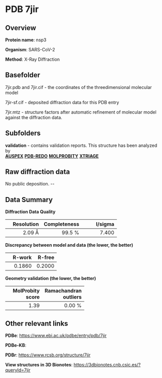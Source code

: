 # PDB 7jir

## Overview

**Protein name**: nsp3

**Organism**: SARS-CoV-2

**Method**: X-Ray Diffraction



## Basefolder

7jir.pdb and 7jir.cif - the coordinates of the threedimensional molecular model

7jir-sf.cif - deposited diffraction data for this PDB entry

7jir.mtz - structure factors after automatic refinement of molecular model against the diffraction data.

## Subfolders





**validation** - contains validation reports. This structure has been analyzed by <br>[**AUSPEX**](https://github.com/thorn-lab/coronavirus_structural_task_force/tree/master/pdb/nsp3/SARS-CoV-2/7jir/validation/auspex) [**PDB-REDO**](https://github.com/thorn-lab/coronavirus_structural_task_force/tree/master/pdb/nsp3/SARS-CoV-2/7jir/validation/pdb-redo) [**MOLPROBITY**](https://github.com/thorn-lab/coronavirus_structural_task_force/tree/master/pdb/nsp3/SARS-CoV-2/7jir/validation/molprobity) [**XTRIAGE**](https://github.com/thorn-lab/coronavirus_structural_task_force/blob/master/pdb/nsp3/SARS-CoV-2/7jir/validation/Xtriage_output.log)  



## Raw diffraction data

No public deposition. --<br> 

## Data Summary
**Diffraction Data Quality**

|   | Resolution | Completeness| I/sigma |
|---|-------------:|----------------:|--------------:|
|   |2.09 Å|99.5  %|<img width=50/>7.400|

**Discrepancy between model and data (the lower, the better)**

|   | **R-work**| **R-free**   
|---|-------------:|----------------:|           
||  0.1860|  0.2000|

**Geometry validation (the lower, the better)**

|   |**MolProbity<br>score**| **Ramachandran<br>outliers** 
|---|-------------:|----------------:|
||  1.39|  0.00 %|

 

 



## Other relevant links 
**PDBe**:  https://www.ebi.ac.uk/pdbe/entry/pdb/7jir

**PDBe-KB**:  
 
**PDBr**: https://www.rcsb.org/structure/7jir 

**View structures in 3D Bionotes**: https://3dbionotes.cnb.csic.es/?queryId=7jir

